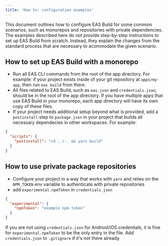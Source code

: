 ```yaml
---
title: 'How to: configuration examples'
---
```


This document outlines how to configure EAS Build for some common scenarios, such as monorepos and repositories with private dependencies. The examples described here do not provide step-by-step instructions to set up EAS Build from scratch. Instead, they explain the changes from the standard process that are necessary to acommodate the given scenario.

## How to set up EAS Build with a monorepo

- Run all EAS CLI commands from the root of the app directory. For example: if your project exists inside of your git repository at `apps/my-app`, then run `eas build` from there.
- All files related to EAS Build, such as `eas.json` and `credentials.json`, should be in the root of the app directory. If you have multiple apps that use EAS Build in your monorepo, each app directory will have its own copy of these files.
- If your project needs additional setup beyond what is provided, add a `postinstall` step to `package.json` in your project that builds all necessary dependecies in other workspaces. For example:

```json
{
  "scripts": {
    "postinstall": "cd ../.. && yarn build"
  }
}
```

## How to use private package repositories

- Configure your project in a way that works with `yarn` and relies on the `NPM_TOKEN` env variable to authenticate with private repositories
- add `experimental.npmToken` in `credentials.json`

```json
{
  "experimental": {
    "npmToken": "example npm token"
  }
}
```

If you are not using `credentials.json` for Android/iOS credentials, it is fine for `experimental.npmToken` to be the only entry in the file. Add `credentials.json` to `.gitignore` if it's not there already.
